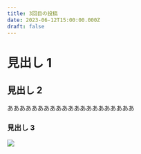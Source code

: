 ```yaml
---
title: 3回目の投稿
date: 2023-06-12T15:00:00.000Z
draft: false
---
```


# 見出し 1

## 見出し 2

あああああああああああああああああああああ

### 見出し 3

![](/uploads/grass-gb6c079f7f_1280.jpg)
